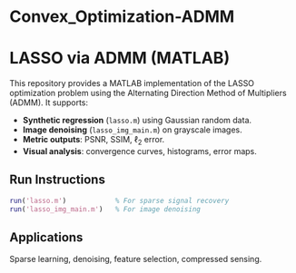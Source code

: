 # Convex_Optimization-ADMM

# LASSO via ADMM (MATLAB)

This repository provides a MATLAB implementation of the LASSO optimization problem using the Alternating Direction Method of Multipliers (ADMM). It supports:

- **Synthetic regression** (`lasso.m`) using Gaussian random data.
- **Image denoising** (`lasso_img_main.m`) on grayscale images.
- **Metric outputs**: PSNR, SSIM, $\ell_2$ error.
- **Visual analysis**: convergence curves, histograms, error maps.

## Run Instructions
```matlab
run('lasso.m')            % For sparse signal recovery
run('lasso_img_main.m')   % For image denoising
```

## Applications
Sparse learning, denoising, feature selection, compressed sensing.
